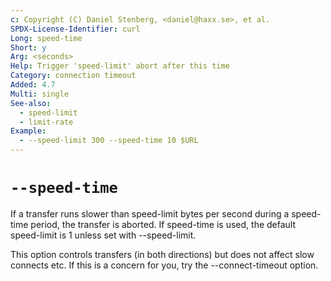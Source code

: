 ```yaml
---
c: Copyright (C) Daniel Stenberg, <daniel@haxx.se>, et al.
SPDX-License-Identifier: curl
Long: speed-time
Short: y
Arg: <seconds>
Help: Trigger 'speed-limit' abort after this time
Category: connection timeout
Added: 4.7
Multi: single
See-also:
  - speed-limit
  - limit-rate
Example:
  - --speed-limit 300 --speed-time 10 $URL
---
```


# `--speed-time`

If a transfer runs slower than speed-limit bytes per second during a
speed-time period, the transfer is aborted. If speed-time is used, the default
speed-limit is 1 unless set with --speed-limit.

This option controls transfers (in both directions) but does not affect slow
connects etc. If this is a concern for you, try the --connect-timeout option.
